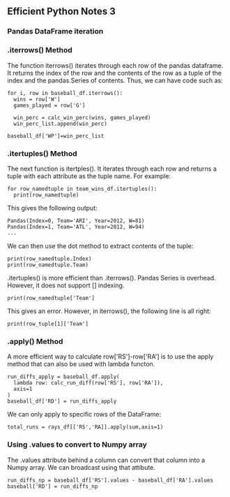 ## Efficient Python Notes 3
### Pandas DataFrame iteration
### .iterrows() Method
The function iterrows() iterates through each row of the pandas dataframe. It returns the index of the row and the contents of the row as a tuple of the index and the pandas.Series of contents. Thus, we can have code such as:
```
for i, row in baseball_df.iterrows():
  wins = row['W']
  games_played = row['G']
  
  win_perc = calc_win_perc(wins, games_played)
  win_perc_list.append(win_perc)
  
baseball_df['WP']=win_perc_list
```
### .itertuples() Method
The next function is itertples(). It iterates through each row and returns a tuple with each attribute as the tuple name. For example:
```
for row_namedtuple in team_wins_df.itertuples():
  print(row_namedtuple)
```
This gives the following output:
```
Pandas(Index=0, Team='ARI', Year=2012, W=81)
Pandas(Index=1, Team='ATL', Year=2012, W=94)
...
```
We can then use the dot method to extract contents of the tuple:
```
print(row_namedtuple.Index)
print(row_namedtuple.Team)
```
.itertuples() is more efficient than .iterrows(). Pandas Series is overhead. However, it does not support [] indexing.
```
print(row_namedtuple['Team']
```
This gives an error. However, in iterrows(), the following line is all right:
```
print(row_tuple[1]['Team']
```

### .apply() Method
A more efficient way to calculate row['RS']-row['RA'] is to use the apply method that can also be used with lambda functon.
```
run_diffs_apply = baseball_df.apply(
  lambda row: calc_run_diff(row['RS'], row['RA']),
  axis=1
)
baseball_df['RD'] = run_diffs_apply
```
We can only apply to specific rows of the DataFrame:
```
total_runs = rays_df[['RS','RA]].apply(sum,axis=1)
```
### Using .values to convert to Numpy array
The .values attribute behind a column can convert that column into a Numpy array. We can broadcast using that attibute.
```
run_diffs_np = baseball_df['RS'].values - baseball_df['RA'].values
baseball['RD'] = run_diffs_np
```
